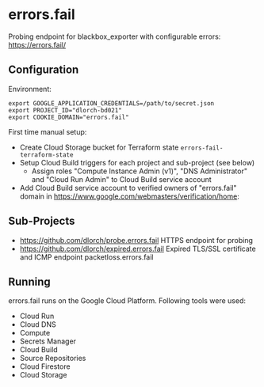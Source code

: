 errors.fail
===========

Probing endpoint for blackbox_exporter with configurable errors: https://errors.fail/

Configuration
-------------

Environment:

```
export GOOGLE_APPLICATION_CREDENTIALS=/path/to/secret.json
export PROJECT_ID="dlorch-bd021"
export COOKIE_DOMAIN="errors.fail"
```

First time manual setup:
* Create Cloud Storage bucket for Terraform state ```errors-fail-terraform-state```
* Setup Cloud Build triggers for each project and sub-project (see below)
  * Assign roles "Compute Instance Admin (v1)", "DNS Administrator" and "Cloud Run Admin" to Cloud Build service account
* Add Cloud Build service account to verified owners of "errors.fail" domain in https://www.google.com/webmasters/verification/home:

Sub-Projects
------------

* https://github.com/dlorch/probe.errors.fail HTTPS endpoint for probing
* https://github.com/dlorch/expired.errors.fail Expired TLS/SSL certificate and ICMP endpoint packetloss.errors.fail

Running
-------

errors.fail runs on the Google Cloud Platform. Following tools were used:
* Cloud Run
* Cloud DNS
* Compute
* Secrets Manager
* Cloud Build
* Source Repositories
* Cloud Firestore
* Cloud Storage
